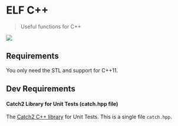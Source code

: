 # ELF C++
> Useful functions for C++

![](https://images.vexels.com/media/users/3/149898/isolated/preview/c69cc479799efa468a192dbe8b63d225-duende-con-dibujos-animados-de-tr-bol-by-vexels.png)

## Requirements
You only need the STL and support for C++11.


## Dev Requirements
#### Catch2 Library for Unit Tests (catch.hpp file)
The [Catch2 C++ library](https://github.com/catchorg/Catch2) for Unit Tests. This is a single file `catch.hpp`.